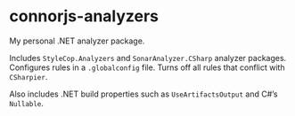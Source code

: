 # connorjs-analyzers

My personal .NET analyzer package.

Includes `StyleCop.Analyzers` and `SonarAnalyzer.CSharp` analyzer packages.
Configures rules in a `.globalconfig` file.
Turns off all rules that conflict with `CSharpier`.

Also includes .NET build properties such as `UseArtifactsOutput` and C#’s `Nullable`.
